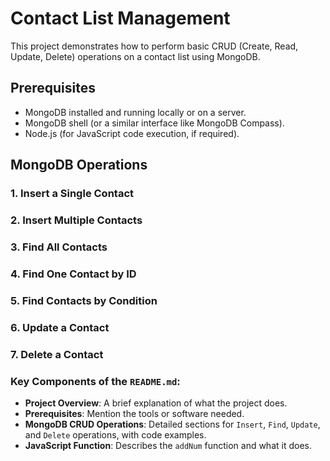 # Contact List Management

This project demonstrates how to perform basic CRUD (Create, Read, Update, Delete) operations on a contact list using MongoDB.

## Prerequisites

- MongoDB installed and running locally or on a server.
- MongoDB shell (or a similar interface like MongoDB Compass).
- Node.js (for JavaScript code execution, if required).

## MongoDB Operations

### 1. Insert a Single Contact

### 2. Insert Multiple Contacts

### 3. Find All Contacts

### 4. Find One Contact by ID

### 5. Find Contacts by Condition

### 6. Update a Contact

### 7. Delete a Contact

### Key Components of the `README.md`:

- **Project Overview**: A brief explanation of what the project does.
- **Prerequisites**: Mention the tools or software needed.
- **MongoDB CRUD Operations**: Detailed sections for `Insert`, `Find`, `Update`, and `Delete` operations, with code examples.
- **JavaScript Function**: Describes the `addNum` function and what it does.

